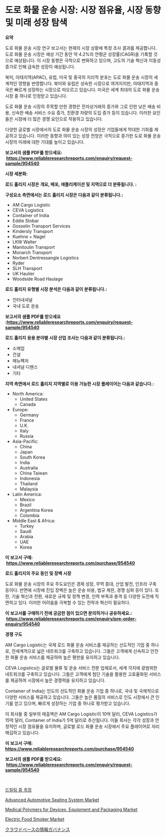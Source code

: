 <p><h1>도로 화물 운송 시장: 시장 점유율, 시장 동향 및 미래 성장 탐색</h1></p><p><strong>요약</strong></p>
<p><p>도로 화물 운송 시장 연구 보고서는 현재의 시장 상황에 특정 조사 결과를 제공합니다. 도로 화물 운송 시장은 예상 기간 동안 약 4.2%의 연평균 성장률(CAGR)을 기록할 것으로 예상됩니다. 이 시장 동향은 극적으로 변화하고 있으며, 고도의 기술 혁신과 이동성 증가로 인해 급속한 성장이 예상됩니다.</p><p>북미, 아태지역(APAC), 유럽, 미국 및 중국의 지리적 분포는 도로 화물 운송 시장의 세계적인 영향을 반영합니다. 북미와 유럽은 성숙한 시장으로 여겨지지만, 아태지역과 중국은 빠르게 성장하는 시장으로 떠오르고 있습니다. 미국은 세계 최대의 도로 화물 운송 시장 중 하나로 인정받고 있습니다.</p><p>도로 화물 운송 시장의 주목할 만한 경향은 전자상거래의 증가와 그로 인한 낮은 배송 비용, 신속한 배송 서비스 수요 증가, 친환경 차량의 도입 증가 등이 있습니다. 이러한 요인들은 시장에 더 많은 경쟁 요인으로 작용하고 있습니다.</p><p>다양한 글로벌 시장에서의 도로 화물 운송 시장의 성장은 기업들에게 막대한 기회를 제공하고 있습니다. 이러한 동향과 의미 있는 성장 전망은 극적으로 증가한 도로 화물 운송 시장의 미래에 대한 기대를 높이고 있습니다.</p></p>
<p><strong>보고서의 샘플 PDF를 받으세요: &nbsp;<a href="https://www.reliableresearchreports.com/enquiry/request-sample/954540">https://www.reliableresearchreports.com/enquiry/request-sample/954540</a></strong></p>
<p><strong>시장 세분화:</strong></p>
<p><strong> 로드 홀리지 시장은 개요, 배포, 애플리케이션 및 지역으로 더 분류됩니다. :</strong></p>
<p><strong>구성요소 측면에서는 로드 홀리지 시장은 다음과 같이 분류됩니다.:</strong></p>
<p><ul><li>AM Cargo Logistic</li><li>CEVA Logistics</li><li>Container of India</li><li>Eddie Stobar</li><li>Gosselin Transport Services</li><li>Kindersly Transport</li><li>Kuehne + Nagel</li><li>LKW Walter</li><li>Manitoulin Transport</li><li>Monarch Transport</li><li>Norbert Dentressangle Logistics</li><li>Ryder</li><li>SLH Transport</li><li>UK Haulier</li><li>Woodside Road Haulage</li></ul></p>
<p><strong> 로드 홀리지 유형별 시장 분석은 다음과 같이 분류됩니다.:</strong></p>
<p><ul><li>인터내셔널</li><li>국내 도로 운송</li></ul></p>
<p><strong>보고서의 샘플 PDF를 받으세요 :<a href="https://www.reliableresearchreports.com/enquiry/request-sample/954540">https://www.reliableresearchreports.com/enquiry/request-sample/954540</a></strong></p>
<p><strong> 로드 홀리지 응용 분야별 시장 산업 조사는 다음과 같이 분류됩니다.:</strong></p>
<p><ul><li>소매업</li><li>건설</li><li>매뉴팩처</li><li>내셔널 디펜스</li><li>기타</li></ul></p>
<p><strong>지역 측면에서 로드 홀리지 지역별로 이용 가능한 시장 플레이어는 다음과 같습니다.:</strong></p>
<p><ul>
    <li>
        North America:
        <ul>
            <li>United States</li>
            <li>Canada</li>
        </ul>
    </li>
    <li>
        Europe:
        <ul>
            <li>Germany</li>
            <li>France</li>
            <li>U.K.</li>
            <li>Italy</li>
            <li>Russia</li>
        </ul>
    </li>
    <li>
        Asia-Pacific:
        <ul>
            <li>China</li>
            <li>Japan</li>
            <li>South Korea</li>
            <li>India</li>
            <li>Australia</li>
            <li>China Taiwan</li>
            <li>Indonesia</li>
            <li>Thailand</li>
            <li>Malaysia</li>
        </ul>
    </li>
    <li>
        Latin America:
        <ul>
            <li>Mexico</li>
            <li>Brazil</li>
            <li>Argentina Korea</li>
            <li>Colombia</li>
        </ul>
    </li>
    <li>
        Middle East & Africa:
        <ul>
            <li>Turkey</li>
            <li>Saudi</li>
            <li>Arabia</li>
            <li>UAE</li>
            <li>Korea</li>
        </ul>
    </li>
    </ul></p>
<p><strong>이 보고서 구매: &nbsp;<a href="https://www.reliableresearchreports.com/purchase/954540">https://www.reliableresearchreports.com/purchase/954540</a></strong></p>
<p><strong>로드 홀리지의 주요 동인 및 장벽 시장</strong></p>
<p><p>도로 화물 운송 시장의 주요 주도요인은 경제 성장, 무역 증대, 산업 발전, 인프라 구축 등이다. 반면에 시장에 진입 장벽은 높은 운송 비용, 법규 제한, 경쟁 심화 등이 있다. 또한, 기술 혁신과 전환, 새로운 규제 및 정책 변경, 인력 부족과 충격 등 다양한 도전에 직면하고 있다. 이러한 어려움을 극복할 수 있는 전략과 혁신이 필요하다.</p></p>
<p><strong>이 보고서를 구매하기 전에 궁금한 점이 있으면 문의하거나 공유하세요.: &nbsp;<a href="https://www.reliableresearchreports.com/enquiry/pre-order-enquiry/954540">https://www.reliableresearchreports.com/enquiry/pre-order-enquiry/954540</a></strong></p>
<p><strong>경쟁 구도</strong></p>
<p><p>AM Cargo Logistic는 국제 로드 화물 운송 서비스를 제공하는 선도적인 기업 중 하나로, 전세계적으로 넓은 네트워크를 구축하고 있습니다. 그들은 고객에게 신속하고 안전한 화물 운송 서비스를 제공하여 높은 평판을 유지하고 있습니다. </p><p>CEVA Logistics는 글로벌 물류 및 운송 서비스 전문 업체로서, 세계 각지에 광범위한 네트워크를 구축하고 있습니다. 그들은 고객에게 첨단 기술을 활용한 고효율화된 서비스를 제공하여 시장에서 높은 경쟁력을 유지하고 있습니다.</p><p>Container of India는 인도의 선도적인 화물 운송 기업 중 하나로, 국내 및 국제적으로 다양한 서비스를 제공하고 있습니다. 그들은 높은 품질의 서비스로 인도 시장에서 큰 인기를 얻고 있으며, 빠르게 성장하는 기업 중 하나로 평가받고 있습니다.</p><p>이 회사들 중 일부의 매출액은 AM Cargo Logistic이 10억 달러, CEVA Logistics가 15억 달러, Container of India가 5억 달러로 추산됩니다. 이들 회사는 각각 성장과 안정적인 시장 점유율을 유지하며, 글로벌 로드 화물 운송 시장에서 주요 플레이어로 자리매김하고 있습니다.</p></p>
<p><strong>이 보고서 구매: &nbsp; <a href="https://www.reliableresearchreports.com/purchase/954540">https://www.reliableresearchreports.com/purchase/954540</a></strong></p>
<p><strong>보고서의 샘플 PDF를 받으세요: &nbsp;<a href="https://www.reliableresearchreports.com/enquiry/request-sample/954540">https://www.reliableresearchreports.com/enquiry/request-sample/954540</a></strong><strong></strong></p>
<p>&nbsp;</p>
<p><p><a href="https://github.com/vsnao330707/Market-Research-Report-List-1/blob/main/3255549185199.md">드릴링 중 측정</a></p><p><a href="https://github.com/vimar16th/Market-Research-Report-List-3/blob/main/advanced-automotive-seating-system-market.md">Advanced Automotive Seating System Market</a></p><p><a href="https://issuu.com/reportprime-2/docs/medical-polymers-for-devices-equipment-and-packagi">Medical Polymers for Devices, Equipment and Packaging Market</a></p><p><a href="https://butternut-bug-553.notion.site/Electric-Food-Smoker-Market-Research-Report-The-Key-To-Successful-Business-Strategy-Forecasted-for--a66cf91c67aa4b8990d013791002fadc">Electric Food Smoker Market</a></p><p><a href="https://github.com/zjkmgcs938405/Market-Research-Report-List-1/blob/main/2977029185264.md">クラウドベースの情報ガバナンス</a></p></p>